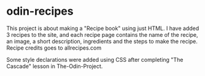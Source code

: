 # odin-recipes

This project is about making a "Recipe book" using just HTML.
I have added 3 recipes to the site, and each recipe page contains the name of the recipe, an image, a short description, ingredients and the steps to make the recipe.
Recipe credits goes to allrecipes.com

Some style declarations were added using CSS after completing "The Cascade" lesson in The-Odin-Project.
